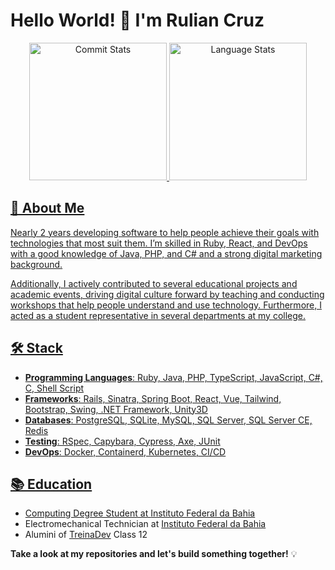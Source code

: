# Hello World! 👋 I'm Rulian Cruz

<div align="center">
  <a href="https://github.com/ruliancruz">
  <img height="220em" alt="Commit Stats" src="https://github-readme-stats.vercel.app/api?username=ruliancruz&show_icons=true&hide=stars&show=reviews&include_all_commits=false&count_private=true"/>
  <img height="220em" alt="Language Stats" src="https://github-readme-stats.vercel.app/api/top-langs/?username=ruliancruz&layout=compact&langs_count=10"/>
</div>

## 🚀 About Me

Nearly 2 years developing software to help people achieve their goals with technologies that most suit them. I’m skilled in Ruby, React, and DevOps with a good knowledge of Java, PHP, and C# and a strong digital marketing background.

Additionally, I actively contributed to several educational projects and academic events, driving digital culture forward by teaching and conducting workshops that help people understand and use technology. Furthermore, I acted as a student representative in several departments at my college.

## 🛠️ Stack

- **Programming Languages**: Ruby, Java, PHP, TypeScript, JavaScript, C#, C, Shell Script
- **Frameworks**: Rails, Sinatra, Spring Boot, React, Vue, Tailwind, Bootstrap, Swing, .NET Framework, Unity3D
- **Databases**: PostgreSQL, SQLite, MySQL, SQL Server, SQL Server CE, Redis
- **Testing**: RSpec, Capybara, Cypress, Axe, JUnit
- **DevOps**: Docker, Containerd, Kubernetes, CI/CD

## 📚 Education

- Computing Degree Student at [Instituto Federal da Bahia](https://portal.ifba.edu.br/jacobina/cursos/superior/Licenciatura/curso-superior-informatica)
- Electromechanical Technician at [Instituto Federal da Bahia](https://portal.ifba.edu.br/jacobina/cursos/subsequente/eletromecanica)
- Alumini of [TreinaDev](https://treinadev.com.br) Class 12

**Take a look at my repositories and let's build something together!** 💡
